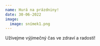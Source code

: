 ```yaml
---
name: Hurá na prázdniny!
date: 30-06-2022
image:
  image: snímek1.png
---
```

Užívejme výjimečný čas ve zdraví a radosti!